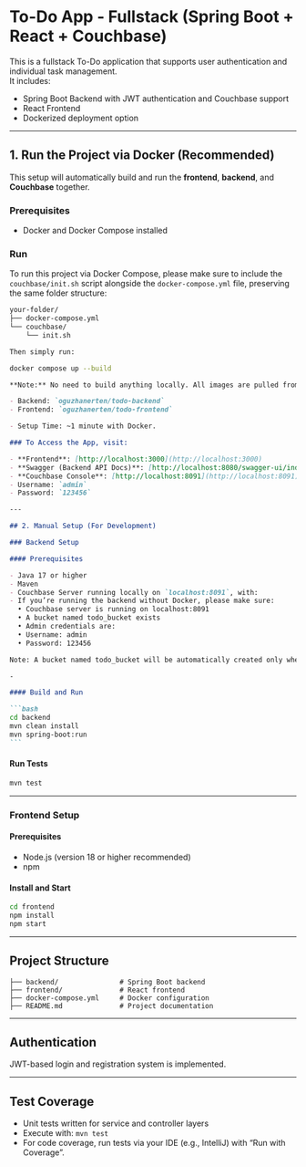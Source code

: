 # To-Do App - Fullstack (Spring Boot + React + Couchbase)

This is a fullstack To-Do application that supports user authentication and individual task management.  
It includes:

- Spring Boot Backend with JWT authentication and Couchbase support
- React Frontend
- Dockerized deployment option

---

## 1. Run the Project via Docker (Recommended)

This setup will automatically build and run the **frontend**, **backend**, and **Couchbase** together.

### Prerequisites

- Docker and Docker Compose installed

### Run

To run this project via Docker Compose, please make sure to include the `couchbase/init.sh` script alongside the `docker-compose.yml` file, preserving the same folder structure:

```bash
your-folder/
├── docker-compose.yml
└── couchbase/
    └── init.sh

Then simply run:

docker compose up --build
```

````markdown
**Note:** No need to build anything locally. All images are pulled from Docker Hub:

- Backend: `oguzhanerten/todo-backend`
- Frontend: `oguzhanerten/todo-frontend`

- Setup Time: ~1 minute with Docker.

### To Access the App, visit:

- **Frontend**: [http://localhost:3000](http://localhost:3000)
- **Swagger (Backend API Docs)**: [http://localhost:8080/swagger-ui/index.html](http://localhost:8080/swagger-ui/index.html)
- **Couchbase Console**: [http://localhost:8091](http://localhost:8091)
- Username: `admin`
- Password: `123456`

---

## 2. Manual Setup (For Development)

### Backend Setup

#### Prerequisites

- Java 17 or higher
- Maven
- Couchbase Server running locally on `localhost:8091`, with:
- If you’re running the backend without Docker, please make sure:
  • Couchbase server is running on localhost:8091
  • A bucket named todo_bucket exists
  • Admin credentials are:
  • Username: admin
  • Password: 123456

Note: A bucket named todo_bucket will be automatically created only when using Docker via the init.sh script.

-

#### Build and Run

```bash
cd backend
mvn clean install
mvn spring-boot:run
```
````

#### Run Tests

```bash
mvn test
```

---

### Frontend Setup

#### Prerequisites

- Node.js (version 18 or higher recommended)
- npm

#### Install and Start

```bash
cd frontend
npm install
npm start
```

---

## Project Structure

```
├── backend/               # Spring Boot backend
├── frontend/              # React frontend
├── docker-compose.yml     # Docker configuration
├── README.md              # Project documentation
```

---

## Authentication

JWT-based login and registration system is implemented.

---

## Test Coverage

- Unit tests written for service and controller layers
- Execute with: `mvn test`
- For code coverage, run tests via your IDE (e.g., IntelliJ) with “Run with Coverage”.
